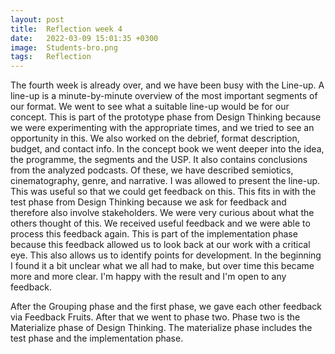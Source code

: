 ```yaml
---
layout: post
title:  Reflection week 4
date:   2022-03-09 15:01:35 +0300
image:  Students-bro.png
tags:   Reflection
---
```


The fourth week is already over, and we have been busy with the Line-up. A line-up is a minute-by-minute overview of the most important segments of our format. We went to see what a suitable line-up would be for our concept. This is part of the prototype phase from Design Thinking because we were experimenting with the appropriate times, and we tried to see an opportunity in this. We also worked on the debrief, format description, budget, and contact info. In the concept book we went deeper into the idea, the programme, the segments and the USP. It also contains conclusions from the analyzed podcasts. Of these, we have described semiotics, cinematography, genre, and narrative. I was allowed to present the line-up. This was useful so that we could get feedback on this. This fits in with the test phase from Design Thinking because we ask for feedback and therefore also involve stakeholders. We were very curious about what the others thought of this. We received useful feedback and we were able to process this feedback again. This is part of the implementation phase because this feedback allowed us to look back at our work with a critical eye. This also allows us to identify points for development. In the beginning I found it a bit unclear what we all had to make, but over time this became more and more clear. I'm happy with the result and I'm open to any feedback.

After the Grouping phase and the first phase, we gave each other feedback via Feedback Fruits. After that we went to phase two. Phase two is the Materialize phase of Design Thinking. The materialize phase includes the test phase and the implementation phase.